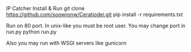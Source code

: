 IP Catcher
Install & Run
git clone https://github.com/soowronw/Ceratiodei.git
pip install -r requirements.txt

Run on 80 port. In unix-like you must be root user.
You may change port in run.py
python run.py

Also you may run with WSGI servers like gunicorn 

